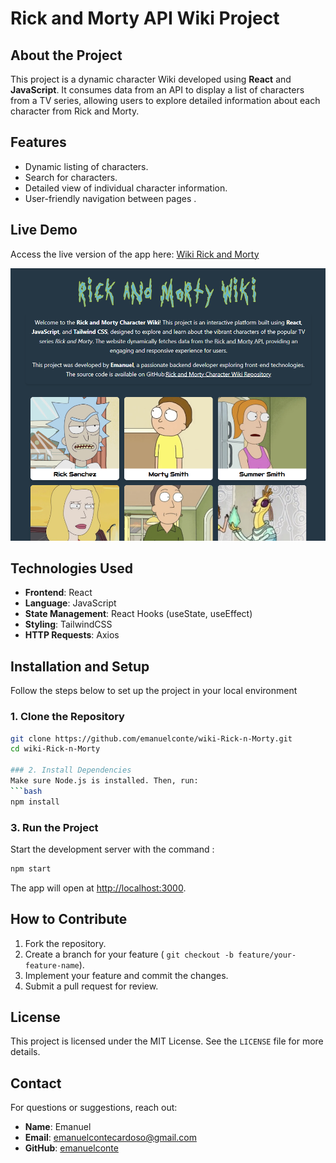 # Rick and Morty API Wiki Project

## About the Project
This project is a dynamic character Wiki developed using **React** and **JavaScript**. It consumes data from an API to display a list of characters from a TV series, allowing users to explore detailed information about each character from Rick and Morty.

## Features
- Dynamic listing of characters.
- Search for characters.
- Detailed view of individual character information.
- User-friendly navigation between pages .

## Live Demo
Access the live version of the app here: [Wiki Rick and Morty](https://wiki-rick-n-morty-app.vercel.app)

![Homepage Preview](app/src/assets/page.png)

## Technologies Used
- **Frontend**: React
- **Language**: JavaScript
- **State Management**: React Hooks (useState, useEffect)
- **Styling**: TailwindCSS
- **HTTP Requests**: Axios

## Installation and Setup
Follow the steps below to set up the project in your local environment

### 1. Clone the Repository
```bash
git clone https://github.com/emanuelconte/wiki-Rick-n-Morty.git
cd wiki-Rick-n-Morty

### 2. Install Dependencies
Make sure Node.js is installed. Then, run:
```bash
npm install
```

### 3. Run the Project
Start the development server with the command :
```bash
npm start
```
The app will open at [http://localhost:3000](http://localhost:3000).

## How to Contribute
1. Fork the repository.
2. Create a branch for your feature (
`git checkout -b feature/your-feature-name`).
3. Implement your feature and commit the changes.
4. Submit a pull request for review.

## License
This project is licensed under the MIT License. See the `LICENSE` file for more details.

## Contact
For questions or suggestions, reach out:
- **Name**: Emanuel
- **Email**: [emanuelcontecardoso@gmail.com](mailto:emanuelcontecardoso@gmail.com)
- **GitHub**: [emanuelconte](https://github.com/emanuelconte)


